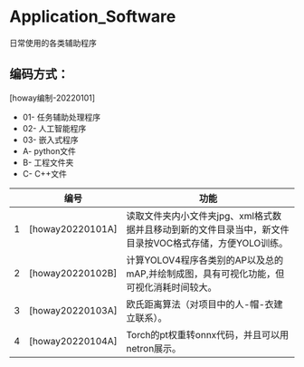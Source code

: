 # Application_Software
日常使用的各类辅助程序
## 编码方式：
[howay编制-20220101]
- 01-	任务辅助处理程序
- 02-	人工智能程序
- 03-	嵌入式程序
- A-	python文件
- B-	工程文件夹
- C-	C++文件


||编号|功能|
|--|--|--|
|1|[howay20220101A]|读取文件夹内小文件夹jpg、xml格式数据并且移动到新的文件目录当中，新文件目录按VOC格式存储，方便YOLO训练。|
|2|[howay20220102B]|计算YOLOV4程序各类别的AP以及总的mAP,并绘制成图，具有可视化功能，但可视化消耗时间较大。|
|3|[howay20220103A]|欧氏距离算法（对项目中的人-帽-衣建立联系）。|
|4|[howay20220104A]|Torch的pt权重转onnx代码，并且可以用netron展示。|
